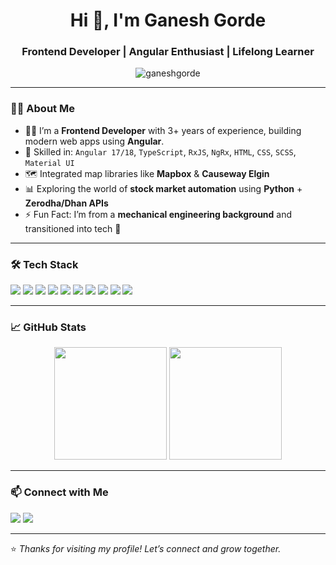 <h1 align="center">Hi 👋, I'm Ganesh Gorde</h1>
<h3 align="center">Frontend Developer | Angular Enthusiast | Lifelong Learner</h3>

<p align="center">
  <img src="https://komarev.com/ghpvc/?username=ganeshgorde&label=Profile%20views&color=0e75b6&style=flat" alt="ganeshgorde" />
</p>

---

### 🧑‍💻 About Me

- 👨‍💻 I’m a **Frontend Developer** with 3+ years of experience, building modern web apps using **Angular**.
- 🧰 Skilled in: `Angular 17/18`, `TypeScript`, `RxJS`, `NgRx`, `HTML`, `CSS`, `SCSS`, `Material UI`
- 🗺️ Integrated map libraries like **Mapbox** & **Causeway Elgin**
- 📊 Exploring the world of **stock market automation** using **Python** + **Zerodha/Dhan APIs**
- ⚡ Fun Fact: I’m from a **mechanical engineering background** and transitioned into tech 🚀

---

### 🛠️ Tech Stack

<p align="left">
  <img src="https://img.shields.io/badge/-Angular-red?style=flat-square&logo=angular&logoColor=white" />
  <img src="https://img.shields.io/badge/-TypeScript-3178c6?style=flat-square&logo=typescript&logoColor=white" />
  <img src="https://img.shields.io/badge/-JavaScript-f7df1e?style=flat-square&logo=javascript&logoColor=black" />
  <img src="https://img.shields.io/badge/-HTML5-e34c26?style=flat-square&logo=html5&logoColor=white" />
  <img src="https://img.shields.io/badge/-CSS3-1572b6?style=flat-square&logo=css3" />
  <img src="https://img.shields.io/badge/-SCSS-c6538c?style=flat-square&logo=sass" />
  <img src="https://img.shields.io/badge/-RxJS-b7178c?style=flat-square&logo=reactivex&logoColor=white" />
  <img src="https://img.shields.io/badge/-NgRx-8a2be2?style=flat-square&logo=ngrx&logoColor=white" />
  <img src="https://img.shields.io/badge/-Git-black?style=flat-square&logo=git" />
  <img src="https://img.shields.io/badge/-VSCode-007acc?style=flat-square&logo=visual-studio-code" />
</p>

---

### 📈 GitHub Stats

<p align="center">
  <img src="https://github-readme-stats.vercel.app/api?username=ganeshgorde&show_icons=true&theme=radical" height="180" />
  <img src="https://github-readme-streak-stats.herokuapp.com/?user=ganeshgorde&theme=radical" height="180" />
</p>

---

### 📫 Connect with Me

<p>
  <a href="mailto:gordeganesh9696@gmail.com"><img src="https://img.shields.io/badge/Gmail-D14836?style=for-the-badge&logo=gmail&logoColor=white" /></a>
  <a href="https://www.linkedin.com/in/ganesh-gorde" target="_blank"><img src="https://img.shields.io/badge/-LinkedIn-blue?style=for-the-badge&logo=linkedin&logoColor=white" /></a>
</p>

---

⭐ *Thanks for visiting my profile! Let’s connect and grow together.*

